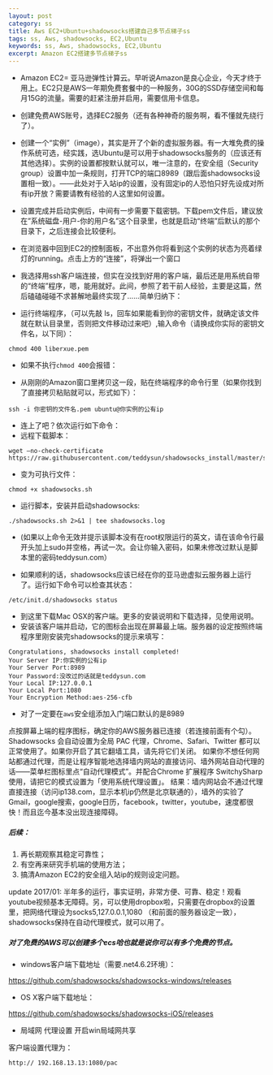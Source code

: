 ```yaml
---
layout: post
category: ss
title: Aws EC2+Ubuntu+shadowsocks搭建自己多节点梯子ss
tags: ss, Aws, shadowsocks, EC2,Ubuntu
keywords: ss, Aws, shadowsocks, EC2,Ubuntu
excerpt: Amazon EC2搭建多节点梯子ss
---
```

 
- Amazon EC2= 亚马逊弹性计算云。早听说Amazon是良心企业，今天才终于用上。EC2只是AWS一年期免费套餐中的一种服务，30G的SSD存储空间和每月15G的流量。需要的赶紧注册并启用，需要信用卡信息。
 
- 创建免费AWS账号，选择EC2服务（还有各种神奇的服务啊，看不懂就先绕行了）。

- 创建一个“实例”（image），其实是开了个新的虚拟服务器。有一大堆免费的操作系统可选，经实践，选Ubuntu是可以用于shadowsocks服务的（应该还有其他选择）。实例的设置都按默认就可以，唯一注意的，在安全组（Security group）设置中加一条规则，打开TCP的端口8989（跟后面shadowsocks设置相一致）。——此处对于入站ip的设置，没有固定ip的人恐怕只好先设成对所有ip开放？需要请教有经验的人这里如何设置。
 
- 设置完成并启动实例后，中间有一步需要下载密钥。下载pem文件后，建议放在”系统磁盘-用户-你的用户名”这个目录里，也就是启动“终端”后默认的那个目录下，之后连接会比较便利。

- 在浏览器中回到EC2的控制面板，不出意外你将看到这个实例的状态为亮着绿灯的running。点击上方的“连接”，将弹出一个窗口
 
- 我选择用ssh客户端连接，但实在没找到好用的客户端，最后还是用系统自带的“终端”程序，嗯，能用就好。此间，参照了若干前人经验，主要是这篇，然后磕磕碰碰不求甚解地最终实现了……简单归纳下：

- 运行终端程序，（可以先敲 ls，回车如果能看到你的密钥文件，就确定该文件就在默认目录里，否则把文件移动过来吧）,输入命令（请换成你实际的密钥文件名，以下同）：
 
```
chmod 400 liberxue.pem

```
* 如果不执行`chmod 400`会报错：
 
- 从刚刚的Amazon窗口里拷贝这一段，贴在终端程序的命令行里（如果你找到了直接拷贝粘贴就可以，形式如下）：
 
```
ssh -i 你密钥的文件名.pem ubuntu@你实例的公有ip
```

-  连上了吧？依次运行如下命令：
- 远程下载脚本：
```
wget –no-check-certificate https://raw.githubusercontent.com/teddysun/shadowsocks_install/master/shadowsocks.sh
```
- 变为可执行文件：
```
chmod +x shadowsocks.sh
```
-  运行脚本，安装并启动shadowsocks:
```
./shadowsocks.sh 2>&1 | tee shadowsocks.log
```
* (如果以上命令无效并提示该脚本没有在root权限运行的英文，请在该命令行最开头加上sudo并空格，再试一次。会让你输入密码，如果未修改过默认是脚本里的密码teddysun.com）
 

- 如果顺利的话，shadowsocks应该已经在你的亚马逊虚拟云服务器上运行了。运行如下命令可以检查其状态：
```
/etc/init.d/shadowsocks status
```
- 到这里下载Mac OSX的客户端。更多的安装说明和下载选择，见使用说明。
- 安装该客户端并启动，它的图标会出现在屏幕最上端。服务器的设定按照终端程序里刚安装完shadowsocks的提示来填写：
```
Congratulations, shadowsocks install completed!
Your Server IP:你实例的公有ip
Your Server Port:8989
Your Password:没改过的话就是teddysun.com
Your Local IP:127.0.0.1
Your Local Port:1080
Your Encryption Method:aes-256-cfb
```
* 对了一定要在``aws``安全组添加入门端口默认的是8989

点按屏幕上端的程序图标，确定你的AWS服务器已连接（若连接前面有个勾）。Shadowsocks 会自动设置为全局 PAC 代理，Chrome、Safari、Twitter 都可以正常使用了。如果你开启了其它翻墙工具，请先将它们关闭。
如果你不想任何网站都通过代理，而是让程序智能地选择墙内网站的直接访问、墙外网站自动代理的话——菜单栏图标里点“自动代理模式”。并配合Chrome 扩展程序 SwitchySharp使用，请把它的模式设置为「使用系统代理设置」。
结果：墙内网站会不通过代理直接连接（访问ip138.com，显示本机ip仍然是北京联通的），墙外的实验了Gmail，google搜索，google日历，facebook，twitter，youtube，速度都很快！而且迄今基本没出现连接障碍。

##### 后续：
1. 再长期观察其稳定可靠性；
2. 有空再来研究手机端的使用方法；
3. 搞清Amazon EC2的安全组入站ip的规则设定问题。

update 2017/01:
半年多的运行，事实证明，非常方便、可靠、稳定！观看youtube视频基本无障碍。另，可以使用dropbox啦，只需要在dropbox的设置里，把网络代理设为socks5,127.0.0.1,1080 （和前面的服务器设定一致），shadowsocks保持在自动代理模式，就可以用了。

##### 对了免费的AWS可以创建多个ecs哈也就是说你可以有多个免费的节点。

- windows客户端下载地址（需要.net4.6.2环境）：

https://github.com/shadowsocks/shadowsocks-windows/releases

- OS X客户端下载地址：

https://github.com/shadowsocks/shadowsocks-iOS/releases


- 局域网 代理设置
开启win局域网共享

客户端设置代理为：
```
http:// 192.168.13.13:1080/pac
```


